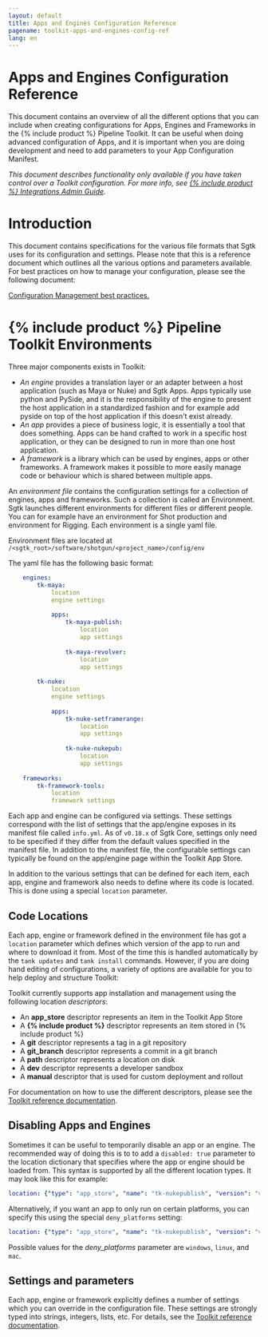 ```yaml
---
layout: default
title: Apps and Engines Configuration Reference
pagename: toolkit-apps-and-engines-config-ref
lang: en
---
```


# Apps and Engines Configuration Reference

This document contains an overview of all the different options that you can include when creating configurations for Apps, Engines and Frameworks in the {% include product %} Pipeline Toolkit. It can be useful when doing advanced configuration of Apps, and it is important when you are doing development and need to add parameters to your App Configuration Manifest.  

_This document describes functionality only available if you have taken control over a Toolkit configuration. For more info, see [{% include product %} Integrations Admin Guide](https://support.shotgunsoftware.com/hc/en-us/articles/115000067493)._

# Introduction

This document contains specifications for the various file formats that Sgtk uses for its configuration and settings. Please note that this is a reference document which outlines all the various options and parameters available. For best practices on how to manage your configuration, please see the following document:

[Configuration Management best practices.](https://support.shotgunsoftware.com/hc/en-us/articles/219033168)

# {% include product %} Pipeline Toolkit Environments

Three major components exists in Toolkit:

-   _An engine_ provides a translation layer or an adapter between a host application (such as Maya or Nuke) and Sgtk Apps. Apps typically use python and PySide, and it is the responsibility of the engine to present the host application in a standardized fashion and for example add pyside on top of the host application if this doesn't exist already.
-   _An app_ provides a piece of business logic, it is essentially a tool that does something. Apps can be hand crafted to work in a specific host application, or they can be designed to run in more than one host application.
-   _A framework_ is a library which can be used by engines, apps or other frameworks. A framework makes it possible to more easily manage code or behaviour which is shared between multiple apps.
    
An _environment file_ contains the configuration settings for a collection of engines, apps and frameworks. Such a collection is called an Environment. Sgtk launches different environments for different files or different people. You can for example have an environment for Shot production and environment for Rigging. Each environment is a single yaml file.

Environment files are located at `/<sgtk_root>/software/shotgun/<project_name>/config/env`

The yaml file has the following basic format:

```yaml
    engines:
        tk-maya:
            location
            engine settings
    
            apps:
                tk-maya-publish:
                    location
                    app settings
    
                tk-maya-revolver:
                    location
                    app settings
    
        tk-nuke:
            location
            engine settings
    
            apps:
                tk-nuke-setframerange:
                    location
                    app settings
    
                tk-nuke-nukepub:
                    location
                    app settings
    
    frameworks:
        tk-framework-tools:
            location
            framework settings
```

Each app and engine can be configured via settings. These settings correspond with the list of settings that the app/engine exposes in its manifest file called `info.yml`. As of `v0.18.x` of Sgtk Core, settings only need to be specified if they differ from the default values specified in the manifest file. In addition to the manifest file, the configurable settings can typically be found on the app/engine page within the Toolkit App Store.

In addition to the various settings that can be defined for each item, each app, engine and framework also needs to define where its code is located. This is done using a special `location` parameter.

## Code Locations

Each app, engine or framework defined in the environment file has got a `location` parameter which defines which version of the app to run and where to download it from. Most of the time this is handled automatically by the `tank updates` and `tank install` commands. However, if you are doing hand editing of configurations, a variety of options are available for you to help deploy and structure Toolkit:

Toolkit currently supports app installation and management using the following location _descriptors_:

-   An **app_store** descriptor represents an item in the Toolkit App Store
-   A **{% include product %}** descriptor represents an item stored in {% include product %}
-   A **git** descriptor represents a tag in a git repository
-   A **git_branch** descriptor represents a commit in a git branch
-   A **path** descriptor represents a location on disk
-   A **dev** descriptor represents a developer sandbox
-   A **manual** descriptor that is used for custom deployment and rollout

For documentation on how to use the different descriptors, please see the [Toolkit reference documentation](http://developer.shotgridsoftware.com/tk-core/descriptor.html#descriptor-types).

## Disabling Apps and Engines

Sometimes it can be useful to temporarily disable an app or an engine. The recommended way of doing this is to to add a `disabled: true` parameter to the location dictionary that specifies where the app or engine should be loaded from. This syntax is supported by all the different location types. It may look like this for example:

```yaml
location: {"type": "app_store", "name": "tk-nukepublish", "version": "v0.5.0", "disabled": true}
```

Alternatively, if you want an app to only run on certain platforms, you can specify this using the special `deny_platforms` setting:

```yaml
location: {"type": "app_store", "name": "tk-nukepublish", "version": "v0.5.0", "deny_platforms": [windows, linux]}
```

Possible values for the  _deny_platforms_  parameter are `windows`, `linux`, and `mac`.

## Settings and parameters

Each app, engine or framework explicitly defines a number of settings which you can override in the configuration file. These settings are strongly typed into strings, integers, lists, etc. For details, see the [Toolkit reference documentation](http://developer.shotgridsoftware.com/tk-core/platform.html#configuration-and-info-yml-manifest).
